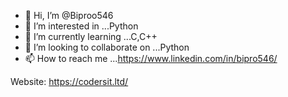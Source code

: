 - 👋 Hi, I’m @Biproo546
- 👀 I’m interested in ...Python
- 🌱 I’m currently learning ...C,C++
- 💞️ I’m looking to collaborate on ...Python
- 📫 How to reach me ...https://www.linkedin.com/in/bipro546/

Website: https://codersit.ltd/

<!---
Biproo546/Biproo546 is a ✨ special ✨ repository because its `README.md` (this file) appears on your GitHub profile.
You can click the Preview link to take a look at your changes.
--->
